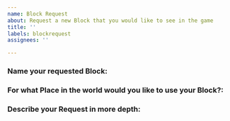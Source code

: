 ```yaml
---
name: Block Request
about: Request a new Block that you would like to see in the game
title: ''
labels: blockrequest
assignees: ''

---
```


### Name your requested Block:


### For what Place in the world would you like to use your Block?:


### Describe your Request in more depth:
